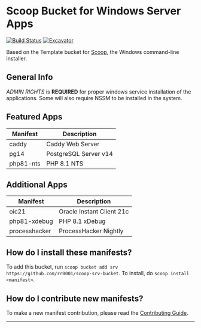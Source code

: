 # Scoop Bucket for Windows Server Apps

<!-- Uncomment the following line after replacing placeholders -->
[![Build Status](https://ci.appveyor.com/api/projects/status/tj68se0eicusq5w8?svg=true)](https://ci.appveyor.com/project/rr0001/scoop-srv-bucket "Build Status") [![Excavator](https://github.com/rr0001/scoop-srv-bucket/actions/workflows/excavator.yml/badge.svg)](https://github.com/rr0001/scoop-srv-bucket/actions/workflows/excavator.yml)

Based on the Template bucket for [Scoop](https://scoop.sh), the Windows command-line installer.

## General Info

*ADMIN RIGHTS* is **REQUIRED** for proper windows service installation of the applications. Some will also require NSSM to be installed in the system.

## Featured Apps

Manifest | Description
---------|------------
caddy | Caddy Web Server
pg14 | PostgreSQL Server v14
php81-nts | PHP 8.1 NTS

## Additional Apps

Manifest | Description
---------|------------
oic21 | Oracle Instant Client 21c
php81-xdebug | PHP 8.1 xDebug
processhacker | ProcessHacker Nightly

## How do I install these manifests?

To add this bucket, run `scoop bucket add srv https://github.com/rr0001/scoop-srv-bucket`. To install, do `scoop install <manifest>`.

## How do I contribute new manifests?

To make a new manifest contribution, please read the [Contributing Guide](https://github.com/ScoopInstaller/.github/blob/main/.github/CONTRIBUTING.md).

----
